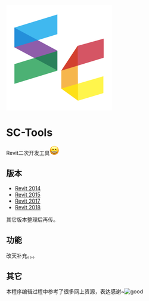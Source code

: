 [![logo](https://github.com/YouRockMyWorld/SC-Tools/blob/master/doc/images/sc.svg)](https://github.com/YouRockMyWorld)

# SC-Tools

Revit二次开发工具![Smile](https://github.com/YouRockMyWorld/SC-Tools/blob/master/doc/images/%E5%BE%AE%E7%AC%911.png)



## 版本

* [Revit 2014](https://github.com/YouRockMyWorld/SC-Tools/tree/master/SCTools2014)
* [Revit 2015](https://github.com/YouRockMyWorld/SC-Tools/tree/master/SCTools2015)
* [Revit 2017](https://github.com/YouRockMyWorld/SC-Tools/tree/master/SCTools2017)
* [Revit 2018](https://github.com/YouRockMyWorld/SC-Tools/tree/master/SCTools2018)

其它版本整理后再传。



## 功能

改天补充。。。



## 其它

本程序编辑过程中参考了很多网上资源，表达感谢~![good](https://github.com/YouRockMyWorld/SC-Tools/blob/master/doc/images/%E6%A3%92.png)